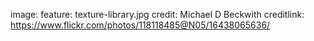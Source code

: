 image:
  feature: texture-library.jpg
  credit: Michael D Beckwith
  creditlink: https://www.flickr.com/photos/118118485@N05/16438065636/

